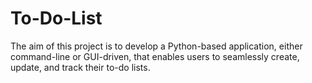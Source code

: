 # To-Do-List
The aim of this project is to develop a Python-based application, either command-line or GUI-driven, that enables users to seamlessly create, update, and track their to-do lists.
